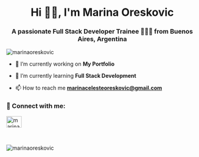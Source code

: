 
<h1 align="center">Hi 👋🏻, I'm Marina Oreskovic</h1>
<h3 align="center">A passionate Full Stack Developer Trainee 👩🏻‍💻 from Buenos Aires, Argentina</h3>

<p align="left"> <img src="https://komarev.com/ghpvc/?username=marinaoreskovic&label=Profile%20views&color=0e75b6&style=flat" alt="marinaoreskovic" /> </p>

- 🔭 I’m currently working on **My Portfolio**

- 🌱 I’m currently learning **Full Stack Development**

- 📫 How to reach me **marinacelesteoreskovic@gmail.com**

<h3 align="left">🤝 Connect with me:</h3>
<p align="left">
<a href="https://linkedin.com/in/marinaoreskovic" target="blank"><img align="center" src="https://raw.githubusercontent.com/rahuldkjain/github-profile-readme-generator/master/src/images/icons/Social/linked-in-alt.svg" alt="marinaoreskovic" height="30" width="40" /></a>
</p>
<br>
<p><img align="center" src="https://github-readme-stats.vercel.app/api/top-langs?username=marinaoreskovic&show_icons=true&locale=en&layout=compact" alt="marinaoreskovic" /></p>
